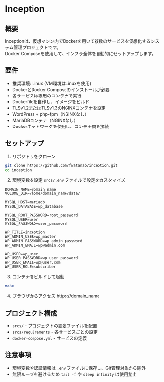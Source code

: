 # Inception

## 概要
Inceptionは、仮想マシン内でDockerを用いて複数のサービスを仮想化するシステム管理プロジェクトです。<br>
Docker Composeを使用して、インフラ全体を自動的にセットアップします。

## 要件
- 推奨環境: Linux (VM環境はLinuxを使用)
- DockerとDocker Composeのインストールが必要
- 各サービスは専用のコンテナで実行
- Dockerfileを自作し、イメージをビルド
- TLSv1.2またはTLSv1.3のNGINXコンテナを設定
- WordPress + php-fpm（NGINXなし）
- MariaDBコンテナ（NGINXなし）
- Dockerネットワークを使用し、コンテナ間を接続

## セットアップ
1. リポジトリをクローン
```bash
git clone https://github.com/fwatanab/inception.git
cd inception
```
2. 環境変数を設定
`srcs/.env` ファイルで設定をカスタマイズ
```env
DOMAIN_NAME=domain_name
VOLUME_DIR=/home/domain_name/data/

MYSQL_HOST=mariadb
MYSQL_DATABASE=wp_database

MYSQL_ROOT_PASSWORD=root_password
MYSQL_USER=user
MYSQL_PASSWORD=user_password

WP_TITLE=inception
WP_ADMIN_USER=wp_master
WP_ADMIN_PASSWORD=wp_admin_password
WP_ADMIN_EMAIL=wp@admin.com

WP_USER=wp_user
WP_USER_PASSWORD=wp_user_password
WP_USER_EMAIL=wp@user.com
WP_USER_ROLE=subscriber
```
3. コンテナをビルドして起動
```bash
make
```
4. ブラウザからアクセス
https://domain_name

## プロジェクト構成
- `srcs/` - プロジェクトの設定ファイルを配置
- `srcs/requirements` - 各サービスごとの設定
- `docker-compose.yml` - サービスの定義

## 注意事項
- 環境変数や認証情報は `.env` ファイルに保存し、Git管理対象から除外
- 無限ループを避けるため `tail -f` や `sleep infinity` は使用禁止


